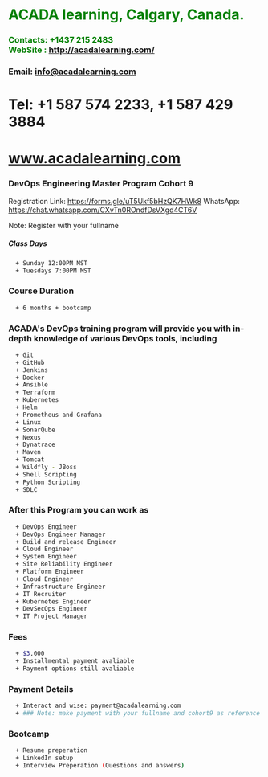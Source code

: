 #  **<span style="color:green">ACADA learning, Calgary, Canada.</span>**
### **<span style="color:green">Contacts: +1437 215 2483<br> WebSite : <http://acadalearning.com/></span>**
### **Email: info@acadalearning.com**
# Tel: +1 587 574 2233, +1 587 429 3884
# www.acadalearning.com 

### DevOps Engineering Master Program Cohort 9
Registration Link: https://forms.gle/uT5Ukf5bHzQK7HWk8
WhatsApp: https://chat.whatsapp.com/CXvTn0ROndfDsVXgd4CT6V

Note: Register with your fullname

##### Class Days
```sh
  + Sunday 12:00PM MST
  + Tuesdays 7:00PM MST
```
### Course Duration
```sh
  + 6 months + bootcamp
```
### ACADA's DevOps training program will provide you with in-depth knowledge of various DevOps tools, including
```sh
  + Git
  + GitHub
  + Jenkins
  + Docker
  + Ansible
  + Terraform
  + Kubernetes
  + Helm
  + Prometheus and Grafana
  + Linux
  + SonarQube
  + Nexus
  + Dynatrace
  + Maven
  + Tomcat
  + Wildfly - JBoss
  + Shell Scripting
  + Python Scripting
  + SDLC
```
### After this Program you can work as
```sh
  + DevOps Engineer
  + DevOps Engineer Manager
  + Build and release Engineer
  + Cloud Engineer
  + System Engineer
  + Site Reliability Engineer
  + Platform Engineer
  + Cloud Engineer
  + Infrastructure Engineer
  + IT Recruiter
  + Kubernetes Engineer
  + DevSecOps Engineer
  + IT Project Manager
```
### Fees
```sh
  + $3,000 
  + Installmental payment avaliable
  + Payment options still avaliable
```
### Payment Details
```sh
  + Interact and wise: payment@acadalearning.com
  + ### Note: make payment with your fullname and cohort9 as reference
```
### Bootcamp
```sh
  + Resume preperation
  + LinkedIn setup
  + Interview Preperation (Questions and answers)
```
